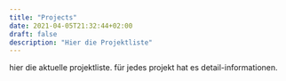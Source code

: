 ```yaml
---
title: "Projects"
date: 2021-04-05T21:32:44+02:00
draft: false
description: "Hier die Projektliste"
---
```


hier die aktuelle projektliste. für jedes projekt hat es detail-informationen.

